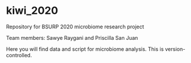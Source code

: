 # kiwi_2020

Repository for BSURP 2020 microbiome research project

Team members:
Sawye Raygani and 
Priscilla San Juan

Here you will find data and script for microbiome analysis. This is version-controlled. 
